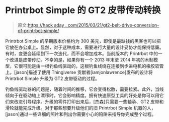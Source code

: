 # Printrbot Simple 的 GT2 皮带传动转换

> 原文:[https://hack aday . com/2015/03/21/gt2-belt-drive-conversion-of-printrbot-simple/](https://hackaday.com/2015/03/21/gt2-belt-drive-conversion-of-printrbot-simple/)

Printrbot Simple 的早期版本价格约为 300 美元，即使是最缺钱的黑客也可以把它放在办公桌上。显然，对于这种成本，需要进行大量的设计妥协才能保持低廉。有时，变更会延续到下一次迭代，而不会增加成本。当前版本的 Printrbot 中的一个改进是皮带传动。不幸的是，如果你有一个 2013 年末至 2014 年初的木制模型，它很可能是由一根钓鱼线驱动的，这根钓鱼线绕在连接到步进电机的橡胶软管上。[jason]描述了使用 Thingiverse 贡献者[iamjonlawrence]发布的设计将 Printrbot Simple 升级为 GT2 皮带驱动的过程。

钓鱼线驱动器的问题是，随着时间的推移，它会变得松散，需要拉紧。此外，当线倾向于在驱动轴上漂移时，它会影响精度。拥有快速原型工具的好处是你可以用它们来改进引导程序。升级的零件打印出来后，[杰森]只需要一些轴承、GT2 皮带和滑轮就能完成升级。对于那些想要升级他们的旧 Printrbot Simple 机器的人，[jason]通过一些详细的照片和列出你需要小心的陷阱来指导你完成整个过程。